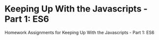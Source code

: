 # Keeping Up With the Javascripts - Part 1: ES6
Homework Assignments for Keeping Up With the Javascripts - Part 1: ES6